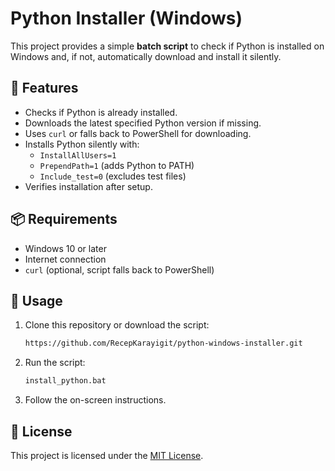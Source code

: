 
# Python Installer (Windows)

This project provides a simple **batch script** to check if Python is installed on Windows and, if not, automatically download and install it silently.

## 🚀 Features
- Checks if Python is already installed.
- Downloads the latest specified Python version if missing.
- Uses `curl` or falls back to PowerShell for downloading.
- Installs Python silently with:
  - `InstallAllUsers=1`
  - `PrependPath=1` (adds Python to PATH)
  - `Include_test=0` (excludes test files)
- Verifies installation after setup.

## 📦 Requirements
- Windows 10 or later
- Internet connection
- `curl` (optional, script falls back to PowerShell)

## 🔧 Usage

1. Clone this repository or download the script:
   ```bash
   https://github.com/RecepKarayigit/python-windows-installer.git
   ```

2. Run the script:
   ```bat
   install_python.bat
   ```

3. Follow the on-screen instructions.

## 📝 License
This project is licensed under the [MIT License](LICENSE).
